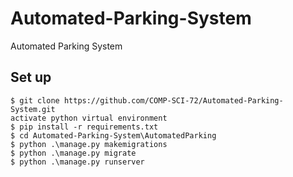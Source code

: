 # Automated-Parking-System
Automated Parking System

## Set up

```
$ git clone https://github.com/COMP-SCI-72/Automated-Parking-System.git
activate python virtual environment
$ pip install -r requirements.txt
$ cd Automated-Parking-System\AutomatedParking
$ python .\manage.py makemigrations
$ python .\manage.py migrate
$ python .\manage.py runserver
```
